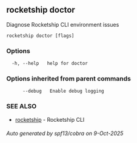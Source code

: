 ## rocketship doctor

Diagnose Rocketship CLI environment issues

```
rocketship doctor [flags]
```

### Options

```
  -h, --help   help for doctor
```

### Options inherited from parent commands

```
      --debug   Enable debug logging
```

### SEE ALSO

* [rocketship](rocketship.md)	 - Rocketship CLI

###### Auto generated by spf13/cobra on 9-Oct-2025
